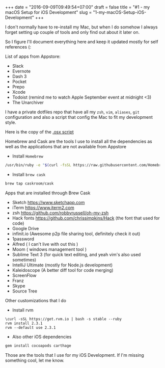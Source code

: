 +++
date = "2016-09-09T09:49:54+07:00"
draft = false
title = "#1 - my macOS Setup for iOS Development"
slug = "1-my-macOS-Setup-iOS-Development"
+++

I don't normally have to re-install my Mac, but when I do somehow I always forget setting up couple of tools and only find out about it later on.

So I figure I'll document everything here and keep it updated mostly for self references (:

List of apps from Appstore:

* Slack
* Evernote
* Dash 3
* Pocket
* Prepo
* Xcode
* Todoist (remind me to watch Apple September event at midnight <3)
* The Unarchiver

I have a private dotfiles repo that have all my `zsh`, `vim`, `aliases`, `git` configuration and also a script that config the Mac to fit my development style.

Here is the copy of the [.osx script](https://gist.github.com/khoiln/28966594298029b10f4342f90de1fa60)

Homebrew and Cask are the tools I use to install all the dependencies as well as the applications that are not available from Appstore

* Install `Homebrew`

```bash
/usr/bin/ruby -e "$(curl -fsSL https://raw.githubusercontent.com/Homebrew/install/master/install)"
```

* Install `brew cask`

```bash
brew tap caskroom/cask
```

Apps that are installed through Brew Cask

* Sketch https://www.sketchapp.com
* iTerm https://www.iterm2.com
* zsh https://github.com/robbyrussell/oh-my-zsh
* Hack fonts https://github.com/chrissimpkins/Hack (the font that used for code)
* Google Drive
* infinit.io (Awesome p2p file sharing tool, definitely check it out)
* 1password
* Alfred ( I can't live with out this )
* Moom ( windows management tool )
* Sublime Text 3 (for quick text editing, and yeah vim's also used sometimes)
* IntelliJ Ultimate (mostly for Node.js development)
* Kaleidoscope (A better diff tool for code merging)
* ScreenFlow
* Franz
* Skype
* Source Tree

Other customizations that I do

* Install rvm

```
\curl -sSL https://get.rvm.io | bash -s stable --ruby
rvm install 2.3.1
rvm --default use 2.3.1
```

* Also other iOS dependencies

```bash
gem install cocoapods carthage
```

Those are the tools that I use for my iOS Development. If I'm missing something cool, let me know.
